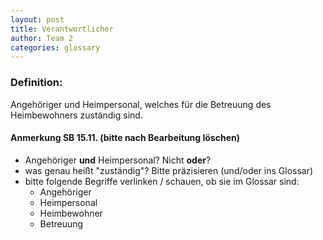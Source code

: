 ```yaml
---
layout: post
title: Verantwortlicher
author: Team 2
categories: glossary
---
```

### Definition:

Angehöriger und Heimpersonal, welches für die Betreuung des Heimbewohners zuständig sind.

#### Anmerkung SB 15.11. (bitte nach Bearbeitung löschen)
* Angehöriger **und** Heimpersonal? Nicht **oder**?
* was genau heißt "zuständig"? Bitte präzisieren (und/oder ins Glossar)
* bitte folgende Begriffe verlinken / schauen, ob sie im Glossar sind: 
    * Angehöriger
    * Heimpersonal
    * Heimbewohner
    * Betreuung

